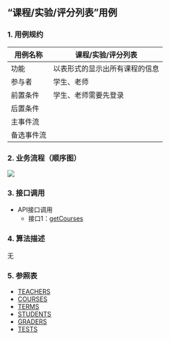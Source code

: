 ## “课程/实验/评分列表”用例

### 1. 用例规约

用例名称 | 课程/实验/评分列表
---|---
功能 | 以表形式的显示出所有课程的信息
参与者 | 学生、老师
前置条件 | 学生、老师需要先登录
后置条件 | 
主事件流 | 
备选事件流 | 

### 2. 业务流程（顺序图）
![](../images/课程-实验-评分列表顺序图.png)
### 3. 接口调用
- API接口调用
    - 接口1：[getCourses](../impl/getCourses.md)

### 4. 算法描述
无
### 5. 参照表
- [TEACHERS](../数据库设计.md)
- [COURSES](../数据库设计.md)
- [TERMS](../数据库设计.md)
- [STUDENTS](../数据库设计.md)
- [GRADERS](../数据库设计.md)
- [TESTS](../数据库设计.md)
